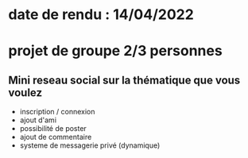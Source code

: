 # date de rendu : 14/04/2022

# projet de groupe 2/3 personnes

## Mini reseau social sur la thématique que vous voulez

- inscription / connexion
- ajout d'ami
- possibilité de poster
- ajout de commentaire
- systeme de messagerie privé (dynamique)
